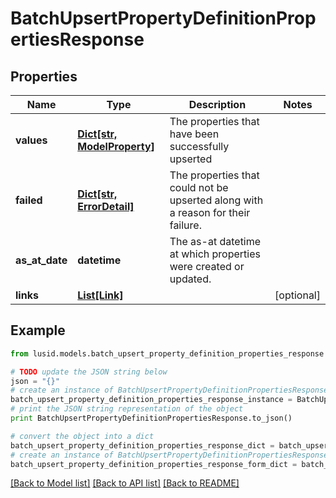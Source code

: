# BatchUpsertPropertyDefinitionPropertiesResponse


## Properties
Name | Type | Description | Notes
------------ | ------------- | ------------- | -------------
**values** | [**Dict[str, ModelProperty]**](ModelProperty.md) | The properties that have been successfully upserted | 
**failed** | [**Dict[str, ErrorDetail]**](ErrorDetail.md) | The properties that could not be upserted along with a reason for their failure. | 
**as_at_date** | **datetime** | The as-at datetime at which properties were created or updated. | 
**links** | [**List[Link]**](Link.md) |  | [optional] 

## Example

```python
from lusid.models.batch_upsert_property_definition_properties_response import BatchUpsertPropertyDefinitionPropertiesResponse

# TODO update the JSON string below
json = "{}"
# create an instance of BatchUpsertPropertyDefinitionPropertiesResponse from a JSON string
batch_upsert_property_definition_properties_response_instance = BatchUpsertPropertyDefinitionPropertiesResponse.from_json(json)
# print the JSON string representation of the object
print BatchUpsertPropertyDefinitionPropertiesResponse.to_json()

# convert the object into a dict
batch_upsert_property_definition_properties_response_dict = batch_upsert_property_definition_properties_response_instance.to_dict()
# create an instance of BatchUpsertPropertyDefinitionPropertiesResponse from a dict
batch_upsert_property_definition_properties_response_form_dict = batch_upsert_property_definition_properties_response.from_dict(batch_upsert_property_definition_properties_response_dict)
```
[[Back to Model list]](../README.md#documentation-for-models) [[Back to API list]](../README.md#documentation-for-api-endpoints) [[Back to README]](../README.md)


